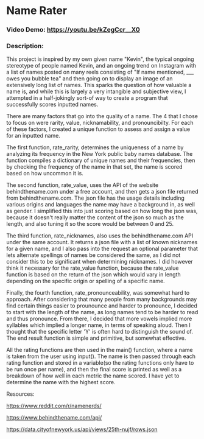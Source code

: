 # Name Rater
### Video Demo: https://youtu.be/kZegCcr__X0
### Description:

This project is inspired by my own given name "Kevin", the typical ongoing stereotype of people named Kevin, and an ongoing trend on Instagram with a list of names posted on many reels consisting of "If name mentioned,  ___ owes you bubble tea" and then going on to display an image of an extensively long list of names. This sparks the question of how valuable a name is, and while this is largely a very intangible and subjective view, I attempted in a half-jokingly sort-of way to create a program that successfully scores inputted names.

There are many factors that go into the quality of a name. The 4 that I chose to focus on were rarity, value, nicknamability, and pronouncibilty. For each of these factors, I created a unique function to assess and assign a value for an inputted name.

The first function, rate_rarity, determines the uniqueness of a name by analyzing its frequency in the New York public baby names database. The function compiles a dictionary of unique names and their frequencies, then by checking the frequency of the name in that set, the name is scored based on how uncommon it is.

The second function, rate_value, uses the API of the website behindthename.com under a free account, and then gets a json file returned from behindthename.com. The json file has the usage details including various origins and languages the name may have a background in, as well as gender. I simplified this into just scoring based on how long the json was, because it doesn't really matter the content of the json so much as the length, and also tuning it so the score would be between 0 and 25.

The third function, rate_nicknames, also uses the behindthename.com API under the same account. It returns a json file with a list of known nicknames for a given name, and I also pass into the request an optional parameter that lets alternate spellings of names be considered the same, as I did not consider this to be significant when determining nicknames. I did however think it necessary for the rate_value function, because the rate_value function is based on the return of the json which would vary in length depending on the specific origin or spelling of a specific name.

Finally, the fourth function, rate_pronounceability, was somewhat hard to approach. After considering that many people from many backgrounds may find certain things easier to prounounce and harder to pronounce, I decided to start with the length of the name, as long names tend to be harder to read and thus pronounce. From there, I decided that more vowels implied more syllables which implied a longer name, in terms of speaking aloud. Then I thought that the specific letter 'Y' is often hard to distinguish the sound of. The end result function is simple and primitive, but somewhat effective.

All the rating functions are then used in the main() function, where a name is taken from the user using input(). The name is then passed through each rating function and stored in a variable(so the rating functions only have to be run once per name), and then the final score is printed as well as a breakdown of how well in each metric the name scored. I have yet to determine the name with the highest score.

Resources:

https://www.reddit.com/r/namenerds/

https://www.behindthename.com/api/

https://data.cityofnewyork.us/api/views/25th-nujf/rows.json
